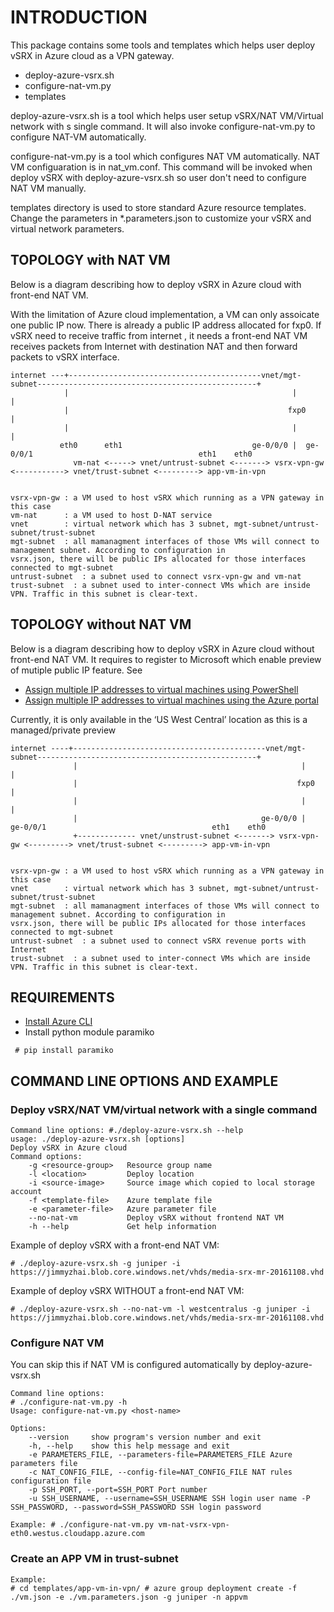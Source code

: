 INTRODUCTION
============

This package contains some tools and templates which helps user deploy vSRX in Azure cloud as a VPN gateway.

-	deploy-azure-vsrx.sh
-	configure-nat-vm.py
-	templates

deploy-azure-vsrx.sh is a tool which helps user setup vSRX/NAT VM/Virtual network with s single command. It will also invoke configure-nat-vm.py to configure NAT-VM automatically.

configure-nat-vm.py is a tool which configures NAT VM automatically. NAT VM configuaration is in nat_vm.conf. This command will be invoked when deploy vSRX with deploy-azure-vsrx.sh so user don't need to configure NAT VM manually.

templates directory is used to store standard Azure resource templates. Change the parameters in \*.parameters.json to customize your vSRX and virtual network parameters.

TOPOLOGY with NAT VM
--------------------

Below is a diagram describing how to deploy vSRX in Azure cloud with front-end NAT VM.

With the limitation of Azure cloud implementation, a VM can only assoicate one public IP now. There is already a public IP address allocated for fxp0. If vSRX need to receive traffic from internet , it needs a front-end NAT VM receives packets from Internet with destination NAT and then forward packets to vSRX interface.

```
internet ---+-------------------------------------------vnet/mgt-subnet-------------------------------------------------+
            |                                                  |                                                        |
            |                                                 fxp0                                                      |
            |                                                  |                                                        |
           eth0      eth1                             ge-0/0/0 |  ge-0/0/1                                     eth1    eth0
              vm-nat <-----> vnet/untrust-subnet <-------> vsrx-vpn-gw <-----------> vnet/trust-subnet <---------> app-vm-in-vpn


vsrx-vpn-gw : a VM used to host vSRX which running as a VPN gateway in this case
vm-nat      : a VM used to host D-NAT service
vnet        : virtual network which has 3 subnet, mgt-subnet/untrust-subnet/trust-subnet
mgt-subnet  : all mamanagment interfaces of those VMs will connect to management subnet. According to configuration in
vsrx.json, there will be public IPs allocated for those interfaces connected to mgt-subnet
untrust-subnet  : a subnet used to connect vsrx-vpn-gw and vm-nat
trust-subnet  : a subnet used to inter-connect VMs which are inside VPN. Traffic in this subnet is clear-text.
```

TOPOLOGY without NAT VM
-----------------------

Below is a diagram describing how to deploy vSRX in Azure cloud without front-end NAT VM. It requires to register to Microsoft which enable preview of mutiple public IP feature. See  
- [Assign multiple IP addresses to virtual machines using PowerShell](https://docs.microsoft.com/en-us/azure/virtual-network/virtual-network-multiple-ip-addresses-powershell)  
- [Assign multiple IP addresses to virtual machines using the Azure portal](https://docs.microsoft.com/en-us/azure/virtual-network/virtual-network-multiple-ip-addresses-portal)

Currently, it is only available in the ‘US West Central’ location as this is a managed/private preview

```
internet ----+-------------------------------------------vnet/mgt-subnet-------------------------------------------------+
              |                                                  |                                                        |
              |                                                 fxp0                                                      |
              |                                                  |                                                        |
              |                                         ge-0/0/0 |  ge-0/0/1                                     eth1    eth0
              +------------- vnet/unstrust-subnet <-------> vsrx-vpn-gw <---------> vnet/trust-subnet <---------> app-vm-in-vpn


vsrx-vpn-gw : a VM used to host vSRX which running as a VPN gateway in this case
vnet        : virtual network which has 3 subnet, mgt-subnet/untrust-subnet/trust-subnet
mgt-subnet  : all mamanagment interfaces of those VMs will connect to management subnet. According to configuration in
vsrx.json, there will be public IPs allocated for those interfaces connected to mgt-subnet
untrust-subnet  : a subnet used to connect vSRX revenue ports with Internet
trust-subnet  : a subnet used to inter-connect VMs which are inside VPN. Traffic in this subnet is clear-text.
```

REQUIREMENTS
------------

-	[Install Azure CLI](https://docs.microsoft.com/en-us/azure/xplat-cli-install)
-	Install python module paramiko  

```
 # pip install paramiko
```

COMMAND LINE OPTIONS AND EXAMPLE
--------------------------------

### Deploy vSRX/NAT VM/virtual network with a single command

```
Command line options: #./deploy-azure-vsrx.sh --help
usage: ./deploy-azure-vsrx.sh [options]
Deploy vSRX in Azure cloud
Command options:
    -g <resource-group>   Resource group name
    -l <location>         Deploy location
    -i <source-image>     Source image which copied to local storage account
    -f <template-file>    Azure template file
    -e <parameter-file>   Azure parameter file
    --no-nat-vm           Deploy vSRX without frontend NAT VM
    -h --help             Get help information
```

Example of deploy vSRX with a front-end NAT VM:

```
# ./deploy-azure-vsrx.sh -g juniper -i https://jimmyzhai.blob.core.windows.net/vhds/media-srx-mr-20161108.vhd
```

Example of deploy vSRX WITHOUT a front-end NAT VM:

```
# ./deploy-azure-vsrx.sh --no-nat-vm -l westcentralus -g juniper -i https://jimmyzhai.blob.core.windows.net/vhds/media-srx-mr-20161108.vhd
```

### Configure NAT VM

You can skip this if NAT VM is configured automatically by deploy-azure-vsrx.sh

```
Command line options:
# ./configure-nat-vm.py -h
Usage: configure-nat-vm.py <host-name>

Options:
    --version     show program's version number and exit
    -h, --help    show this help message and exit
    -e PARAMETERS_FILE, --parameters-file=PARAMETERS_FILE Azure parameters file
    -c NAT_CONFIG_FILE, --config-file=NAT_CONFIG_FILE NAT rules configuration file
    -p SSH_PORT, --port=SSH_PORT Port number
    -u SSH_USERNAME, --username=SSH_USERNAME SSH login user name -P SSH_PASSWORD, --password=SSH_PASSWORD SSH login password

Example: # ./configure-nat-vm.py vm-nat-vsrx-vpn-eth0.westus.cloudapp.azure.com
```

### Create an APP VM in trust-subnet

```
Example:
# cd templates/app-vm-in-vpn/ # azure group deployment create -f ./vm.json -e ./vm.parameters.json -g juniper -n appvm
```
